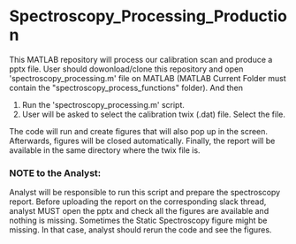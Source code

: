 # Spectroscopy_Processing_Production

This MATLAB repository will process our calibration scan and produce a pptx file. User should dowonload/clone this repository and open 'spectroscopy_processing.m' file on MATLAB (MATLAB Current Folder must contain the "spectroscopy_process_functions" folder). And then

1. Run the 'spectroscopy_processing.m' script.
2. User will be asked to select the calibration twix (.dat) file. Select the file. 

The code will run and create figures that will also pop up in the screen. Afterwards, figures will be closed automatically. Finally, the report will be available in the same directory where the twix file is. 

### NOTE to the Analyst:
Analyst will be responsible to run this script and prepare the spectroscopy report. Before uploading the report on the corresponding slack thread, analyst MUST open the pptx and check all the figures are available and nothing is missing. Sometimes the Static Spectroscopy figure might be missing. In that case, analyst should rerun the code and see the figures. 
